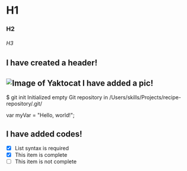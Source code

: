 # H1
### H2
###### H3
I have created a header!
---------------------------------

![Image of Yaktocat](https://octodex.github.com/images/yaktocat.png)
I have added a pic!
---------------------------------

$ git init
Initialized empty Git repository in /Users/skills/Projects/recipe-repository/.git/

var myVar = "Hello, world!";

I have added codes!
----------------------------------

- [x] List syntax is required
- [x] This item is complete
- [ ] This item is not complete
